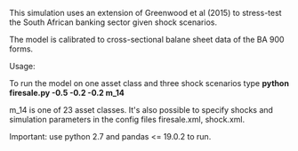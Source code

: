 This simulation uses an extension of Greenwood et al (2015) to stress-test the South 
African banking sector given shock scenarios. 

The model is calibrated to cross-sectional balane sheet data of the BA 900 forms. 

Usage:

To run the model on one asset class and three shock scenarios type 
**python firesale.py -0.5 -0.2 -0.2 m_14** 


m_14 is one of 23 asset classes. It's also possible to specify shocks and simulation parameters in the config files firesale.xml, shock.xml. 


Important: use python 2.7 and pandas <= 19.0.2 to run. 
 
 

